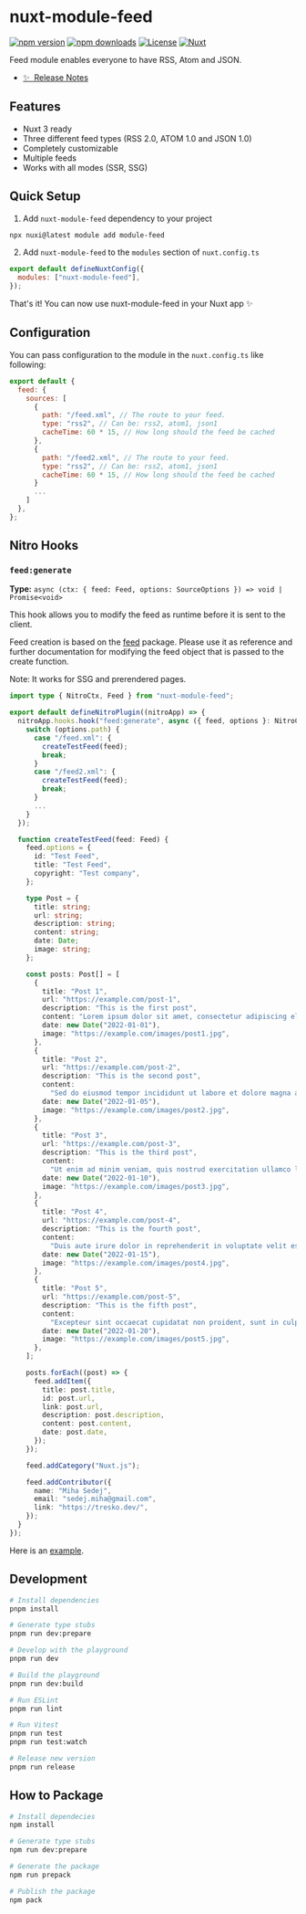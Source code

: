 # nuxt-module-feed

[![npm version][npm-version-src]][npm-version-href]
[![npm downloads][npm-downloads-src]][npm-downloads-href]
[![License][license-src]][license-href]
[![Nuxt][nuxt-src]][nuxt-href]

Feed module enables everyone to have RSS, Atom and JSON.

- [✨ &nbsp;Release Notes](/CHANGELOG.md)
  <!-- - [🏀 Online playground](https://stackblitz.com/github/your-org/nuxt-module-feed &nbsp;Documentation](https://example.com) -->

## Features

<!-- Highlight some of the features your module provide here -->

- Nuxt 3 ready
- Three different feed types (RSS 2.0, ATOM 1.0 and JSON 1.0)
- Completely customizable
- Multiple feeds
- Works with all modes (SSR, SSG)

## Quick Setup

1. Add `nuxt-module-feed` dependency to your project

```bash
npx nuxi@latest module add module-feed
```

2. Add `nuxt-module-feed` to the `modules` section of `nuxt.config.ts`

```js
export default defineNuxtConfig({
  modules: ["nuxt-module-feed"],
});
```

That's it! You can now use nuxt-module-feed in your Nuxt app ✨

## Configuration

You can pass configuration to the module in the `nuxt.config.ts` like following:

```js
export default {
  feed: {
    sources: [
      {
        path: "/feed.xml", // The route to your feed.
        type: "rss2", // Can be: rss2, atom1, json1
        cacheTime: 60 * 15, // How long should the feed be cached
      },
      {
        path: "/feed2.xml", // The route to your feed.
        type: "rss2", // Can be: rss2, atom1, json1
        cacheTime: 60 * 15, // How long should the feed be cached
      }
      ...
    ]
  },
};
```

## Nitro Hooks

### `feed:generate`

**Type:** `async (ctx: { feed: Feed, options: SourceOptions }) => void | Promise<void>`

This hook allows you to modify the feed as runtime before it is sent to the client.

Feed creation is based on the [feed](https://github.com/jpmonette/feed) package. Please use it as reference and further documentation for
modifying the feed object that is passed to the create function.

Note: It works for SSG and prerendered pages.

```ts
import type { NitroCtx, Feed } from "nuxt-module-feed";

export default defineNitroPlugin((nitroApp) => {
  nitroApp.hooks.hook("feed:generate", async ({ feed, options }: NitroCtx) => {
    switch (options.path) {
      case "/feed.xml": {
        createTestFeed(feed);
        break;
      }
      case "/feed2.xml": {
        createTestFeed(feed);
        break;
      }
      ...
    }
  });

  function createTestFeed(feed: Feed) {
    feed.options = {
      id: "Test Feed",
      title: "Test Feed",
      copyright: "Test company",
    };

    type Post = {
      title: string;
      url: string;
      description: string;
      content: string;
      date: Date;
      image: string;
    };

    const posts: Post[] = [
      {
        title: "Post 1",
        url: "https://example.com/post-1",
        description: "This is the first post",
        content: "Lorem ipsum dolor sit amet, consectetur adipiscing elit.",
        date: new Date("2022-01-01"),
        image: "https://example.com/images/post1.jpg",
      },
      {
        title: "Post 2",
        url: "https://example.com/post-2",
        description: "This is the second post",
        content:
          "Sed do eiusmod tempor incididunt ut labore et dolore magna aliqua.",
        date: new Date("2022-01-05"),
        image: "https://example.com/images/post2.jpg",
      },
      {
        title: "Post 3",
        url: "https://example.com/post-3",
        description: "This is the third post",
        content:
          "Ut enim ad minim veniam, quis nostrud exercitation ullamco laboris nisi ut aliquip ex ea commodo consequat.",
        date: new Date("2022-01-10"),
        image: "https://example.com/images/post3.jpg",
      },
      {
        title: "Post 4",
        url: "https://example.com/post-4",
        description: "This is the fourth post",
        content:
          "Duis aute irure dolor in reprehenderit in voluptate velit esse cillum dolore eu fugiat nulla pariatur.",
        date: new Date("2022-01-15"),
        image: "https://example.com/images/post4.jpg",
      },
      {
        title: "Post 5",
        url: "https://example.com/post-5",
        description: "This is the fifth post",
        content:
          "Excepteur sint occaecat cupidatat non proident, sunt in culpa qui officia deserunt mollit anim id est laborum.",
        date: new Date("2022-01-20"),
        image: "https://example.com/images/post5.jpg",
      },
    ];

    posts.forEach((post) => {
      feed.addItem({
        title: post.title,
        id: post.url,
        link: post.url,
        description: post.description,
        content: post.content,
        date: post.date,
      });
    });

    feed.addCategory("Nuxt.js");

    feed.addContributor({
      name: "Miha Sedej",
      email: "sedej.miha@gmail.com",
      link: "https://tresko.dev/",
    });
  }
});
```

Here is an [example](./playground/server/plugins/feed.ts).

## Development

```bash
# Install dependencies
pnpm install

# Generate type stubs
pnpm run dev:prepare

# Develop with the playground
pnpm run dev

# Build the playground
pnpm run dev:build

# Run ESLint
pnpm run lint

# Run Vitest
pnpm run test
pnpm run test:watch

# Release new version
pnpm run release
```

## How to Package

```bash
# Install dependecies
npm install

# Generate type stubs
npm run dev:prepare

# Generate the package
npm run prepack

# Publish the package
npm pack

```

<!-- Badges -->

[npm-version-src]: https://img.shields.io/npm/v/nuxt-module-feed/latest.svg?style=flat&colorA=18181B&colorB=28CF8D
[npm-version-href]: https://www.npmjs.com/package/nuxt-module-feed
[npm-downloads-src]: https://img.shields.io/npm/dm/nuxt-module-feed.svg?style=flat&colorA=18181B&colorB=28CF8D
[npm-downloads-href]: https://www.npmjs.com/package/nuxt-module-feed
[license-src]: https://img.shields.io/npm/l/nuxt-module-feed.svg?style=flat&colorA=18181B&colorB=28CF8D
[license-href]: https://www.npmjs.com/package/nuxt-module-feed
[nuxt-src]: https://img.shields.io/badge/Nuxt-18181B?logo=nuxt.js
[nuxt-href]: https://nuxt.com
